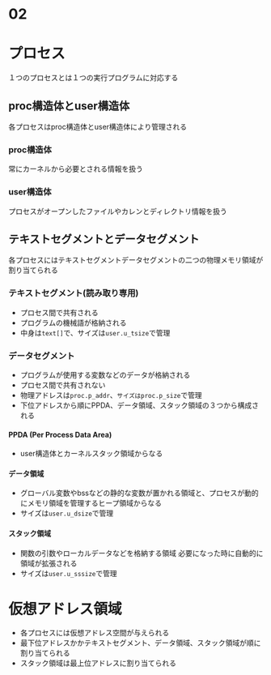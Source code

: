 # 02
# プロセス
１つのプロセスとは１つの実行プログラムに対応する

## proc構造体とuser構造体
各プロセスはproc構造体とuser構造体により管理される

### proc構造体
常にカーネルから必要とされる情報を扱う

### user構造体
プロセスがオープンしたファイルやカレンとディレクトリ情報を扱う

## テキストセグメントとデータセグメント

各プロセスにはテキストセグメントデータセグメントの二つの物理メモリ領域が割り当てられる

### テキストセグメント(読み取り専用)
* プロセス間で共有される
* プログラムの機械語が格納される
* 中身は``text[]``で、サイズは``user.u_tsize``で管理

### データセグメント
* プログラムが使用する変数などのデータが格納される
* プロセス間で共有されない
* 物理アドレスは``proc.p_addr``、``サイズはproc.p_size``で管理
* 下位アドレスから順にPPDA、データ領域、スタック領域の３つから構成される

#### PPDA (Per Process Data Area)
* user構造体とカーネルスタック領域からなる

#### データ領域
* グローバル変数やbssなどの静的な変数が置かれる領域と、プロセスが動的にメモリ領域を管理するヒープ領域からなる
* サイズは``user.u_dsize``で管理

#### スタック領域
* 関数の引数やローカルデータなどを格納する領域
必要になった時に自動的に領域が拡張される
* サイズは``user.u_sssize``で管理

# 仮想アドレス領域
* 各プロセスには仮想アドレス空間が与えられる
* 最下位アドレスかかテキストセグメント、データ領域、スタック領域が順に割り当てられる
* スタック領域は最上位アドレスに割り当てられる